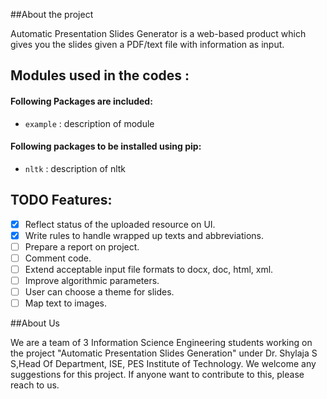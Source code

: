 ##About the project

Automatic Presentation Slides Generator is a web-based product which gives you the slides given a PDF/text file with information as input.

## Modules used in the codes :

#### Following Packages are included:

* `example`        :   description of module

#### Following packages to be installed using pip:

* `nltk`            :   description of nltk

## TODO Features:

- [x] Reflect status of the uploaded resource on UI.
- [x] Write rules to handle wrapped up texts and abbreviations.
- [ ] Prepare a report on project.
- [ ] Comment code.
- [ ] Extend acceptable input file formats to docx, doc, html, xml.
- [ ] Improve algorithmic parameters.
- [ ] User can choose a theme for slides.
- [ ] Map text to images.

##About Us

We are a team of 3 Information Science Engineering students working on the project "Automatic Presentation Slides Generation" under Dr. Shylaja S S,Head Of Department, ISE, PES Institute of Technology. We welcome any suggestions for this project. If anyone want to contribute to this, please reach to us.